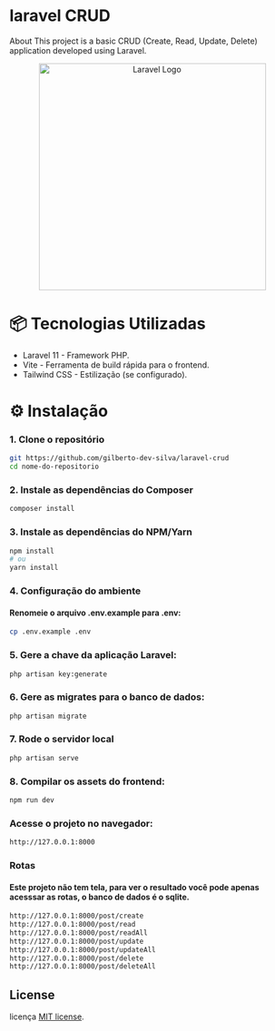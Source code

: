 # laravel CRUD
About
This project is a basic CRUD (Create, Read, Update, Delete) application developed using Laravel.

<p align="center"><a href="https://laravel.com" target="_blank"><img src="https://raw.githubusercontent.com/laravel/art/master/logo-lockup/5%20SVG/2%20CMYK/1%20Full%20Color/laravel-logolockup-cmyk-red.svg" width="400" alt="Laravel Logo"></a></p>

# 📦 Tecnologias Utilizadas
- Laravel 11 - Framework PHP.
- Vite - Ferramenta de build rápida para o frontend.
- Tailwind CSS - Estilização (se configurado).



# ⚙️ Instalação

### 1. Clone o repositório
``` bash
git https://github.com/gilberto-dev-silva/laravel-crud
cd nome-do-repositorio
```

### 2. Instale as dependências do Composer
``` bash
composer install
```
### 3. Instale as dependências do NPM/Yarn
``` bash
npm install
# ou
yarn install
```
### 4. Configuração do ambiente

#### Renomeie o arquivo .env.example para .env:
``` bash
cp .env.example .env
```

### 5. Gere a chave da aplicação Laravel:
``` bash
php artisan key:generate
```

### 6. Gere as migrates para o banco de dados:
``` bash
php artisan migrate
```

### 7. Rode o servidor local
``` bash
php artisan serve
```
### 8. Compilar os assets do frontend:
```bash 
npm run dev
```
### Acesse o projeto no navegador:
``` bash 
http://127.0.0.1:8000
```
### Rotas 
#### Este projeto não tem tela, para ver o resultado você pode apenas acesssar as rotas, o banco de dados é o sqlite.
```bash
http://127.0.0.1:8000/post/create
http://127.0.0.1:8000/post/read
http://127.0.0.1:8000/post/readAll
http://127.0.0.1:8000/post/update
http://127.0.0.1:8000/post/updateAll
http://127.0.0.1:8000/post/delete
http://127.0.0.1:8000/post/deleteAll
```
## License
licença [MIT license](https://opensource.org/licenses/MIT).
